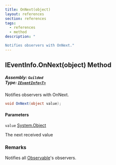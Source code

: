 ```yaml
---
title: OnNext(object)
layout: references
section: references
tags:
  - references
  - method
description: "

Notifies observers with OnNext."
---
```


## IEventInfo<T>.OnNext(object) Method
##### **Assembly:** `Guilded`<br/>**Type:** [`IEventInfo<T>`](IEventInfo_T_ 'Guilded.IEventInfo<T>')

Notifies observers with OnNext.

```csharp
void OnNext(object value);
```
#### Parameters

<a name='Guilded.IEventInfo_T_.OnNext(object).value'></a>

`value` [System.Object](https://docs.microsoft.com/en-us/dotnet/api/System.Object 'System.Object')

The next received value

### Remarks
  
Notifies all [Observable](IEventInfo_T_.Observable 'Guilded.IEventInfo<T>.Observable')'s observers.